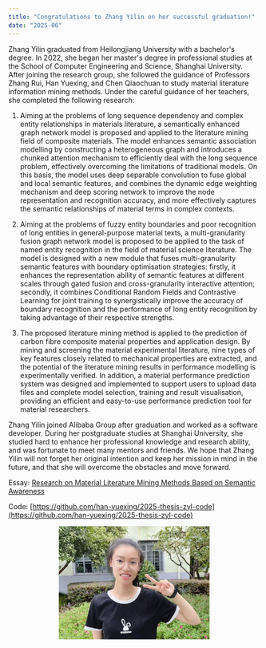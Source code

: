 ```yaml
---
title: "Congratulations to Zhang Yilin on her successful graduation!"
date: "2025-06"
---
```


Zhang Yilin graduated from Heilongjiang University with a bachelor's degree. In 2022, she began her master's degree in professional studies at the School of Computer Engineering and Science, Shanghai University. After joining the research group, she followed the guidance of Professors Zhang Rui, Han Yuexing, and Chen Qiaochuan to study material literature information mining methods. Under the careful guidance of her teachers, she completed the following research:
1. Aiming at the problems of long sequence dependency and complex entity relationships in materials literature, a semantically enhanced graph network model is proposed and applied to the literature mining field of composite materials. The model enhances semantic association modelling by constructing a heterogeneous graph and introduces a chunked attention mechanism to efficiently deal with the long sequence problem, effectively overcoming the limitations of traditional models. On this basis, the model uses deep separable convolution to fuse global and local semantic features, and combines the dynamic edge weighting mechanism and deep scoring network to improve the node representation and recognition accuracy, and more effectively captures the semantic relationships of material terms in complex contexts.

2. Aiming at the problems of fuzzy entity boundaries and poor recognition of long entities in general-purpose material texts, a multi-granularity fusion graph network model is proposed to be applied to the task of named entity recognition in the field of material science literature. The model is designed with a new module that fuses multi-granularity semantic features with boundary optimisation strategies: firstly, it enhances the representation ability of semantic features at different scales through gated fusion and cross-granularity interactive attention; secondly, it combines Conditional Random Fields and Contrastive Learning for joint training to synergistically improve the accuracy of boundary recognition and the performance of long entity recognition by taking advantage of their respective strengths.

3. The proposed literature mining method is applied to the prediction of carbon fibre composite material properties and application design. By mining and screening the material experimental literature, nine types of key features closely related to mechanical properties are extracted, and the potential of the literature mining results in performance modelling is experimentally verified. In addition, a material performance prediction system was designed and implemented to support users to upload data files and complete model selection, training and result visualisation, providing an efficient and easy-to-use performance prediction tool for material researchers.

Zhang Yilin joined Alibaba Group after graduation and worked as a software developer. During her postgraduate studies at Shanghai University, she studied hard to enhance her professional knowledge and research ability, and was fortunate to meet many mentors and friends. We hope that Zhang Yilin will not forget her original intention and keep her mission in mind in the future, and that she will overcome the obstacles and move forward.

Essay: [Research on Material Literature Mining Methods Based on Semantic Awareness](/paper/2025/22721609%e5%bc%a0%e4%b8%80%e7%90%b3.pdf)

Code: [https://github.com/han-yuexing/2025-thesis-zyl-code](https://github.com/han-yuexing/2025-thesis-zyl-code)

<p align="center">
  <img src="/images/indexPic/2025/zyl.jpg" style="width:60%" />
</p> 